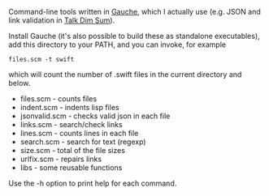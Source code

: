 Command-line tools written in [Gauche](https://practical-scheme.net/gauche/index.html),
which I actually use (e.g. JSON and link validation in [Talk Dim Sum](http://talkdimsum.com/)).

Install Gauche (it's also possible to build these as standalone executables),
add this directory to your PATH, and you can invoke, for example

```
files.scm -t swift
```

which will count the number of .swift files in the current directory and below.

- files.scm - counts files
- indent.scm - indents lisp files
- jsonvalid.scm - checks valid json in each file
- links.scm - search/check links
- lines.scm - counts lines in each file
- search.scm - search for text (regexp)
- size.scm - total of the file sizes
- urlfix.scm - repairs links
- libs - some reusable functions

Use the -h option to print help for each command.
